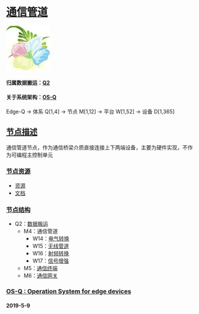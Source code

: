 ﻿# [通信管道](https://github.com/OS-Q/M4) 
[![sites](OS-Q/OS-Q.png)](http://www.OS-Q.com)
#### 归属数据搬运：[Q2](https://github.com/OS-Q/Q2)
#### 关于系统架构：[OS-Q](https://github.com/OS-Q/OS-Q)
Edge-Q -> 体系 Q[1,4] -> 节点 M[1,12] -> 平台 W[1,52] -> 设备 D[1,365]
## [节点描述](https://github.com/OS-Q/M4/wiki) 

通信管道节点，作为通信桥梁介质直接连接上下两端设备，主要为硬件实现，不作为可编程主控制单元

### [节点资源](https://github.com/OS-Q/M4) 

- [资源](src/)
- [文档](docs/)

### [节点结构](https://github.com/OS-Q/M4) 
* Q2：[数据搬运](https://github.com/OS-Q/Q2)
    * M4：通信管道
        * W14：[电气转换](https://github.com/OS-Q/W14)
        * W15：[无线管道](https://github.com/OS-Q/W15)
        * W16：[射频转换](https://github.com/OS-Q/W16)
        * W17：[信号增强](https://github.com/OS-Q/W17)
    * M5：[通信终端](https://github.com/OS-Q/M5)
    * M6：[通信网关](https://github.com/OS-Q/M6)

### [OS-Q : Operation System for edge devices](http://www.OS-Q.com/Edge/M4)
####  2019-5-9  
